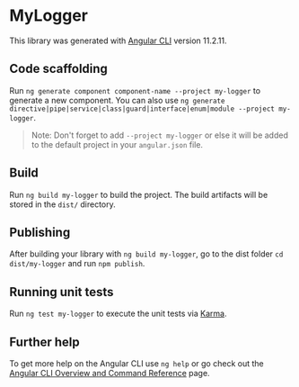 # MyLogger

This library was generated with [Angular CLI](https://github.com/angular/angular-cli) version 11.2.11.

## Code scaffolding

Run `ng generate component component-name --project my-logger` to generate a new component. You can also use `ng generate directive|pipe|service|class|guard|interface|enum|module --project my-logger`.
> Note: Don't forget to add `--project my-logger` or else it will be added to the default project in your `angular.json` file. 

## Build

Run `ng build my-logger` to build the project. The build artifacts will be stored in the `dist/` directory.

## Publishing

After building your library with `ng build my-logger`, go to the dist folder `cd dist/my-logger` and run `npm publish`.

## Running unit tests

Run `ng test my-logger` to execute the unit tests via [Karma](https://karma-runner.github.io).

## Further help

To get more help on the Angular CLI use `ng help` or go check out the [Angular CLI Overview and Command Reference](https://angular.io/cli) page.
